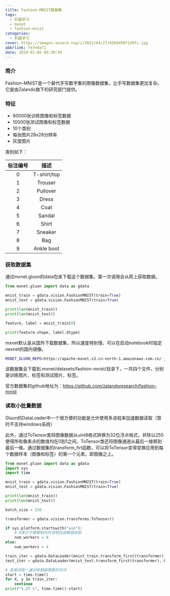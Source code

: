 ```yaml
---
title: Fashion-MNIST数据集
tags:
  - 机器学习
  - mxnet
  - fashion-mnist
categories:
  - 机器学习
cover: https://images.ansore.top/i/2022/04/27/6269450f149fc.jpg
abbrlink: 7e7e4a71
date: 2019-01-05 09:30:59
---
```


### 简介

Fashion-MNIST是一个替代手写数字集的图像数据集，比手写数据集更加复杂。它是由Zalando旗下的研究部门提供。

### 特征

- 60000张训练图像和标签数据
- 10000张测试图像和标签数据
- 10个类别
- 每张图片28x28分辨率
- 灰度图片

类别如下：

| 标注编号 |    描述     |
| :------: | :---------: |
|    0     | T-shirt/top |
|    1     |   Trouser   |
|    2     |  Pullover   |
|    3     |    Dress    |
|    4     |    Coat     |
|    5     |   Sandal    |
|    6     |    Shirt    |
|    7     |   Sneaker   |
|    8     |     Bag     |
|    9     | Ankle boot  |

### 获取数据集

通过mxnet.gluon的data包来下载这个数据集。第一次调用会从网上获取数据。

```python
from mxnet.gluon import data as gdata

mnist_train = gdata.vision.FashionMNIST(train=True)
mnist_test = gdata.vision.FashionMNIST(train=True)

print(len(mnist_train))
print(len(mnist_test))

feature, label = mnist_train[0]

print(feature.shape, label.dtype)
```

mxnet默认是从国外下载数据集，所以速度特别慢，可以在启动notebook时指定nexnet的国内镜像。

```sh
MXNET_GLUON_REPO=https://apache-mxnet.s3.cn-north-1.amazonaws.com.cn/ jupyter notebook
```

该数据集会下载到.mxnet/datasets/fashion-mnist/目录下，一共四个文件，分别是训练图片、标签和测试图片、标签。

官方数据集的github地址为：https://github.com/zalandoresearch/fashion-mnist

### 读取小批量数据

Gluon的DataLoader中一个很方便的功能是允许使用多进程来加速数据读取（暂时不支持windows系统）

此外，通过ToTensor类将图像数据从uint8格式转换为32位浮点格式，并除以255使得所有像素点的数值均在0到1之间。ToTensor类还将图像通道从最后一维移到最前一维。通过数据集的transform_firt函数，可以将ToTensor变得变换应用到每个数据样本（图像和标签）的第一个元素，即图像之上。

```python
from mxnet.gluon import data as gdata
import sys
import time

mnist_train = gdata.vision.FashionMNIST(train=True)
mnist_test = gdata.vision.FashionMNIST(train=True)

print(len(mnist_train))
print(len(mnist_test))

batch_size = 256

transformer = gdata.vision.transforms.ToTensor()

if sys.platform.startswith("win"):
    # 0表示不需要额外的进程加速数据读取
    num_workers = 0
else:
    num_workers = 4

train_iter = gdata.DataLoader(mnist_train.transform_first(transformer), batch_size, shuffle=True, num_workers=num_workers)
test_iter = gdata.DataLoader(mnist_test.transform_first(transformer), batch_size, shuffle=True, num_workers=num_workers)

# 查看读取一遍训练数据需要的时间
start = time.time()
for X, y in train_iter:
    continue
print("%.2f s", time.time()-start)

```

